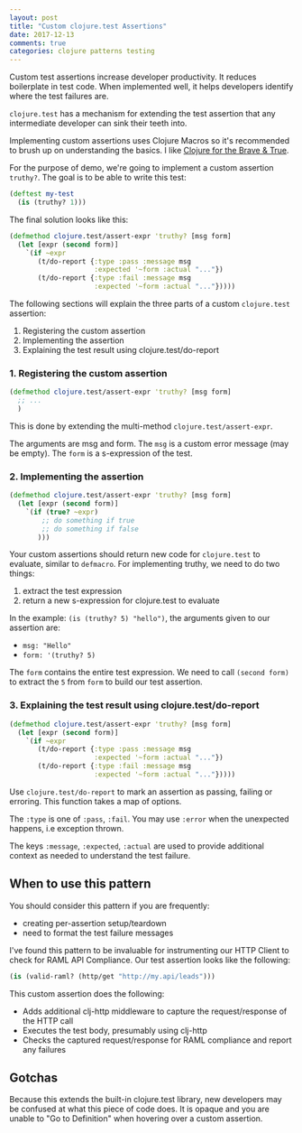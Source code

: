 ```yaml
---
layout: post
title: "Custom clojure.test Assertions"
date: 2017-12-13
comments: true
categories: clojure patterns testing
---
```


Custom test assertions increase developer productivity. It reduces boilerplate
in test code. When implemented well, it helps developers identify where the test
failures are.

`clojure.test` has a mechanism for extending the test assertion that any
intermediate developer can sink their teeth into.

Implementing custom assertions uses Clojure Macros so it's recommended to brush
up on understanding the basics. I like [Clojure for the Brave &
True](https://www.braveclojure.com/writing-macros/).

For the purpose of demo, we're going to implement a custom assertion `truthy?`.
The goal is to be able to write this test:

``` clojure
(deftest my-test
  (is (truthy? 1)))
```

The final solution looks like this:

```clojure
(defmethod clojure.test/assert-expr 'truthy? [msg form]
  (let [expr (second form)]
    `(if ~expr
       (t/do-report {:type :pass :message msg
                     :expected '~form :actual "..."})
       (t/do-report {:type :fail :message msg
                     :expected '~form :actual "..."}))))
```

The following sections will explain the three parts of a custom `clojure.test` assertion:

1. Registering the custom assertion
2. Implementing the assertion
3. Explaining the test result using clojure.test/do-report

### 1. Registering the custom assertion

``` clojure
(defmethod clojure.test/assert-expr 'truthy? [msg form]
  ;; ...
  )
```

This is done by extending the multi-method `clojure.test/assert-expr`. 

The arguments are msg and form. The `msg` is a custom error message (may be
empty). The `form` is a s-expression of the test.

### 2. Implementing the assertion

``` clojure
(defmethod clojure.test/assert-expr 'truthy? [msg form]
  (let [expr (second form)]
    `(if (true? ~expr)
        ;; do something if true
        ;; do something if false
       )))
```

Your custom assertions should return new code for `clojure.test` to evaluate,
similar to `defmacro`. For implementing truthy, we need to do two things:

1. extract the test expression
2. return a new s-expression for clojure.test to evaluate

In the example: `(is (truthy? 5) "hello")`, the arguments given to our assertion are:

- `msg: "Hello"`
- `form: '(truthy? 5)`

The `form` contains the entire test expression. We need to call `(second form)`
to extract the `5` from `form` to build our test assertion.

### 3. Explaining the test result using clojure.test/do-report

``` clojure
(defmethod clojure.test/assert-expr 'truthy? [msg form]
  (let [expr (second form)]
    `(if ~expr
       (t/do-report {:type :pass :message msg
                     :expected '~form :actual "..."})
       (t/do-report {:type :fail :message msg
                     :expected '~form :actual "..."}))))
```

Use `clojure.test/do-report` to mark an assertion as passing, failing or
erroring. This function takes a map of options.

The `:type` is one of `:pass`, `:fail`. You may use `:error` when the unexpected
happens, i.e exception thrown.

The keys `:message`, `:expected`, `:actual` are used to provide additional
context as needed to understand the test failure.

## When to use this pattern

You should consider this pattern if you are frequently:

- creating per-assertion setup/teardown
- need to format the test failure messages

I've found this pattern to be invaluable for instrumenting our HTTP Client to
check for RAML API Compliance. Our test assertion looks like the following:

``` clojure
(is (valid-raml? (http/get "http://my.api/leads")))
```

This custom assertion does the following:

- Adds additional clj-http middleware to capture the request/response of the HTTP call
- Executes the test body, presumably using clj-http
- Checks the captured request/response for RAML compliance and report any failures

## Gotchas
Because this extends the built-in clojure.test library, new developers may be
confused at what this piece of code does. It is opaque and you are unable to "Go
to Definition" when hovering over a custom assertion.

